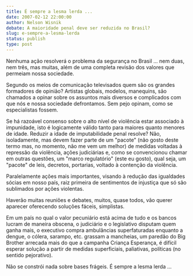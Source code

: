 ```yaml
---
title: É sempre a lesma lerda ...
date: 2007-02-12 22:00:00
author: Nelson Wisnik
debate: A maioridade penal deve ser reduzida no Brasil?
slug: e-sempre-a-lesma-lerda
status: publish 
type: post
---
```


Nenhuma ação resolverá o problema da segurança no Brasil ... nem duas, nem três, mas muitas, além de uma completa revisão dos valores que permeiam nossa sociedade.  

  

Segundo os meios de comunicação televisados quem são os grandes formadores de opinião? Artistas globais, modelos, manequins, são chamados a opinar sobre os assuntos mais diversos e complicados com que nós e nossa sociedade defrontamos. Sem pejo opinam, como se especialistas fossem.  

  

Se há razoável consenso sobre o alto nível de violência estar associado à impunidade, isto é logicamente válido tanto para maiores quanto menores de idade. Reduzir a idade de imputabilidade penal resolve? Não, isoladamente, mas devem fazer parte de um "pacote" (não gosto deste termo mas, no momento, não me vem um melhor) de medidas voltadas à repressão da violência, ações judiciárias e, como se convencionou chamar em outras questões, um "marco regulatório" (este eu gosto), qual seja, um "pacote" de leis, decretos, portarias, voltado à contenção da violência.   

  

Paralelamente ações mais importantes, visando à redução das igualdades sócias em nosso país, raiz primeira de sentimentos de injustiça que só são sublimados por ações violentas.  

  

Haverão muitas reuniões e debates, muitos, quase todos, vão querer aparecer oferecendo soluções fáceis, simplistas.  

  

Em um país no qual o valor pecuniário está acima de tudo e os bancos lucram de maneira obscena, o judiciário e o legislativo disputam quem ganha mais, o executivo compra ambulâncias superfaturadas enquanto a dengue, o cólera, sarampo, etc. grassam a mancheias, um paredão do Big Brother arrecada mais do que a campanha Criança Esperança, é difícil esperar solução a partir de medidas superficiais, paliativas, políticas (no sentido pejorativo).  

  

Não se constrói nada sobre bases frágeis. É sempre a lesma lerda ...  


